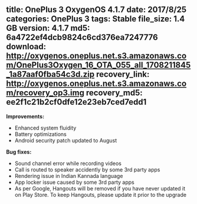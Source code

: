 title: OnePlus 3 OxygenOS 4.1.7
date: 2017/8/25
categories: OnePlus 3
tags: Stable
file_size: 1.4 GB
version: 4.1.7
md5: 6a4722ef4dcb9824c6cd376ea7247776 
download: http://oxygenos.oneplus.net.s3.amazonaws.com/OnePlus3Oxygen_16_OTA_055_all_1708211845_1a87aaf0fba54c3d.zip 
recovery_link: http://oxygenos.oneplus.net.s3.amazonaws.com/recovery_op3.img
recovery_md5: ee2f1c21b2cf0dfe12e23eb7ced7edd1
---

**Improvements:**
* Enhanced system fluidity
* Battery optimizations
* Android security patch updated to August

**Bug fixes:**
* Sound channel error while recording videos
* Call is routed to speaker accidently by some 3rd party apps
* Rendering issue in Indian Kannada language
* App locker issue caused by some 3rd party apps
* As per Google, Hangouts will be removed if you have never updated it on Play Store. To keep Hangouts, please update it prior to the upgrade
<script>
  (function() {
    var a = document.createElement("script");
    a.type = "text/javascript";
    a.async = true;
    a.src = "https://s3.amazonaws.com/analytics.oneplus.net/opdcV2.min.js";
    var b = document.getElementsByTagName("script")[0x0];
    b.parentNode.insertBefore(a, b)
  })();
</script>

